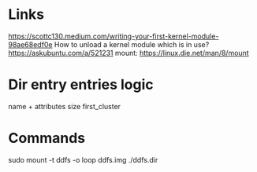 # Links
https://scottc130.medium.com/writing-your-first-kernel-module-98ae68edf0e
How to unload a kernel module which is in use? https://askubuntu.com/a/521231
mount: https://linux.die.net/man/8/mount

# Dir entry entries logic

name + attributes
size
first_cluster

# Commands
sudo mount -t ddfs -o loop ddfs.img ./ddfs.dir
